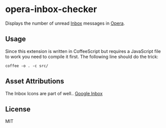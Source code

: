 # opera-inbox-checker

Displays the number of unread [Inbox](https://inbox.google.com) messages in [Opera](https://opera.com).

## Usage

Since this extension is written in CoffeeScript but requires a JavaScript file to work you need to compile it first. The following line should do the trick:

```
coffee -o . -c src/
```

## Asset Attributions

The Inbox Icons are part of well.. [Google Inbox](https://inbox.google.com)

## License

MIT
